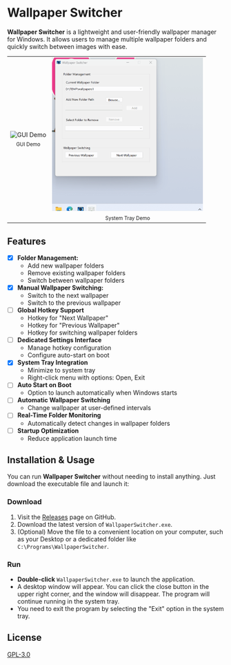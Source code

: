 # Wallpaper Switcher

**Wallpaper Switcher** is a lightweight and user-friendly wallpaper manager for Windows. It allows users to manage multiple wallpaper folders and quickly switch between images with ease.

<table>
  <tr>
    <td align="center">
      <img src="./assets/gifs/GUI_Demo.gif" alt="GUI Demo" width="350"/>
      <br/><sub>GUI Demo</sub>
    </td>
    <td align="center">
      <img src="./assets/gifs/SystemTray_Demo.gif" alt="System Tray Demo" width="350"/>
      <br/><sub>System Tray Demo</sub>
    </td>
  </tr>
</table>

## Features 

- [x] **Folder Management:** 
  - Add new wallpaper folders
  - Remove existing wallpaper folders
  - Switch between wallpaper folders
- [x] **Manual Wallpaper Switching:** 
  - Switch to the next wallpaper
  - Switch to the previous wallpaper
- [ ] **Global Hotkey Support**
  - Hotkey for "Next Wallpaper"
  - Hotkey for "Previous Wallpaper"
  - Hotkey for switching wallpaper folders
- [ ] **Dedicated Settings Interface**
  - Manage hotkey configuration
  - Configure auto-start on boot
- [x] **System Tray Integration**
  - Minimize to system tray
  - Right-click menu with options: Open, Exit
- [ ] **Auto Start on Boot**
  - Option to launch automatically when Windows starts
- [ ] **Automatic Wallpaper Switching**
  - Change wallpaper at user-defined intervals
- [ ] **Real-Time Folder Monitoring**
  - Automatically detect changes in wallpaper folders
- [ ] **Startup Optimization**
  - Reduce application launch time

## Installation & Usage

You can run **Wallpaper Switcher** without needing to install anything. Just download the executable file and launch it:

### Download

1. Visit the [Releases](https://github.com/lorenzoyang/WallpaperSwitcher/releases) page on GitHub.
2. Download the latest version of `WallpaperSwitcher.exe`.
3. (Optional) Move the file to a convenient location on your computer, such as your Desktop or a dedicated folder like `C:\Programs\WallpaperSwitcher`.

### Run

- **Double-click** `WallpaperSwitcher.exe` to launch the application.
- A desktop window will appear. You can click the close button in the upper right corner, and the window will disappear. The program will continue running in the system tray.
- You need to exit the program by selecting the "Exit" option in the system tray.

## License

[GPL-3.0](LICENSE)
